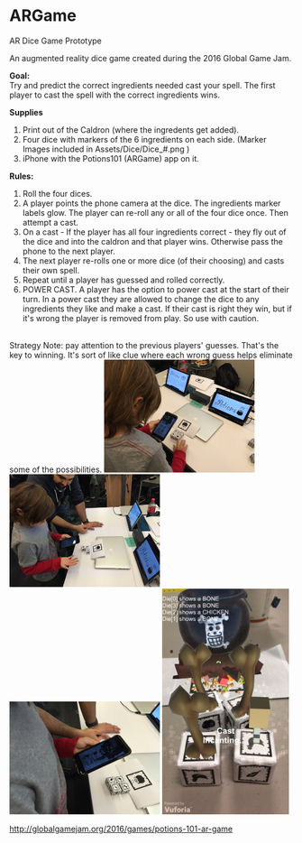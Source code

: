 # ARGame
AR Dice Game Prototype

An augmented reality dice game created during the 2016 Global Game Jam.

<b>Goal:</b> <br>
Try and predict the correct ingredients needed cast your spell. The first player to cast the spell with the correct ingredients wins.

<b>Supplies</b> <br>
1. Print out of the Caldron (where the ingredents get added). <br>
2. Four dice with markers of the 6 ingredients on each side. (Marker Images included in Assets/Dice/Dice_#.png ) <br>
3. iPhone with the Potions101 (ARGame) app on it. <br>

<b>Rules:</b> <br>
1. Roll the four dices. <br>
2. A player points the phone camera at the dice.  The ingredients marker labels glow. The player can re-roll any or all of the four dice once. Then attempt a cast. <br>
3. On a cast - If the player has all four ingredients correct - they fly out of the dice and into the caldron and that player wins. Otherwise pass the phone to the next player. <br>
4. The next player re-rolls one or more dice (of their choosing) and casts their own spell.  <br>
5. Repeat until a player has guessed and rolled correctly. <br>
6. POWER CAST. A player has the option to power cast at the start of their turn. In a power cast they are allowed to change the dice to any ingredients they like and make a cast. If their cast is right they win, but if it's wrong the player is removed from play. So use with caution.  

<br>
Strategy Note: pay attention to the previous players' guesses. That's the key to winning. It's sort of like clue where each wrong guess helps eliminate some of the possibilities. 

<img src="KidWithDice_1.jpg" alt="Roll1" height="200">
<img src="KidWithDice_2.jpg" alt="Roll2" height="200">
<img src="KidWithDice_3.jpg" alt="Roll3" height="200">
<img src="Ingredients.jpg" alt="Ingredients" height="400"><br>

http://globalgamejam.org/2016/games/potions-101-ar-game



